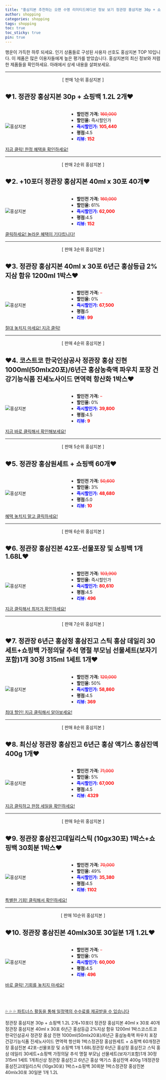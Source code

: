 ```yaml
---
title: "홍삼지본 추천하는 오랜 수명 리미티드에디션 정보 보기 정관장 홍삼지본 30p + 쇼핑백"
author: shopping
categories: shopping
tags: shopping
toc: true
toc_sticky: true
pin: true
---
```

행운이 가득한 하루 되세요. 인기 상품들로 구성된 사용자 선호도 홍삼지본 TOP 10입니다. 이 제품은 많은 이용자들에게 높은 평가를 받았습니다. 홍삼지본의 최신 정보와 저렴한 제품들을 확인하세요. 아래에서 상세 내용을 살펴보세요.

---
<p class="toplist" style="margin: 0 auto; display: block; width: fit-content;">[ 판매 1순위 홍삼지본 ]</p>

<h2><strong>❤️1. 정관장 홍삼지본 30p + 쇼핑백 1.2L 2개❤️</strong></h2>

<div style="display: flex; align-items: center;">
    <div style="flex: 0.4;">
        <img src="https://thumbnail9.coupangcdn.com/thumbnails/remote/230x230ex/image/retail/images/2023/04/21/16/7/20ef02fd-3cf4-448a-bf14-10273f0bd2a1.jpg" alt="홍삼지본" style="max-width: 100%;">
    </div>
    <div style="flex: 0.6; margin-left: 10px;">
        <ul>
            <li><strong>할인전 가격:</strong> <del style="color: red;">160,000</del></li>
            <li><strong>할인율:</strong> 즉시할인가</li>
            <li><span style='color:blue'><strong>즉시할인가:</strong></span> <span style='color:red'><strong>105,440</strong></span></li>
            <li><strong>평점:</strong>4.5</li>
            <li><span style='color:blue'><strong>리뷰:</strong></span> <span style='color:red'><strong>152</strong></span></li>
        </ul>
    </div>
</div>
<div class="center">
    <a href="https://selin100587.github.io?lptag=AF9450613&subid=githubio&pageKey=7284772346&traceid=V0-153&itemId=18606101668&vendorItemId=85742007074" class="myButton">
        지금 클릭! 한정 혜택을 확인하세요!
    </a>
</div>


---
<p class="toplist" style="margin: 0 auto; display: block; width: fit-content;">[ 판매 2순위 홍삼지본 ]</p>

<h2><strong>❤️2. +10포더 정관장 홍삼지본 40ml x 30포 40개❤️</strong></h2>

<div style="display: flex; align-items: center;">
    <div style="flex: 0.4;">
        <img src="https://thumbnail9.coupangcdn.com/thumbnails/remote/230x230ex/image/vendor_inventory/5511/602a14d21067a7ac45db049fe7bb251f5125f84b7a0ebeff176a8598da69.jpg" alt="홍삼지본" style="max-width: 100%;">
    </div>
    <div style="flex: 0.6; margin-left: 10px;">
        <ul>
            <li><strong>할인전 가격:</strong> <del style="color: red;">160,000</del></li>
            <li><strong>할인율:</strong> 61%</li>
            <li><span style='color:blue'><strong>즉시할인가:</strong></span> <span style='color:red'><strong>62,000</strong></span></li>
            <li><strong>평점:</strong>4.5</li>
            <li><span style='color:blue'><strong>리뷰:</strong></span> <span style='color:red'><strong>152</strong></span></li>
        </ul>
    </div>
</div>
<div class="center">
    <a href="https://selin100587.github.io?lptag=AF9450613&subid=githubio&pageKey=7284772346&traceid=V0-153&itemId=23638904501&vendorItemId=90664342640" class="myButton">
        클릭하세요! 놀라운 혜택이 기다립니다!
    </a>
</div>


---
<p class="toplist" style="margin: 0 auto; display: block; width: fit-content;">[ 판매 3순위 홍삼지본 ]</p>

<h2><strong>❤️3. 정관장 홍삼지본 40ml x 30포 6년근 홍삼등급 2%지삼 함유 1200ml 1박스❤️</strong></h2>

<div style="display: flex; align-items: center;">
    <div style="flex: 0.4;">
        <img src="https://thumbnail7.coupangcdn.com/thumbnails/remote/230x230ex/image/vendor_inventory/17a9/bed4866fe0cbdaf17d90fce6936dc17ee402a253bde7256edf22976a0a8b.jpeg" alt="홍삼지본" style="max-width: 100%;">
    </div>
    <div style="flex: 0.6; margin-left: 10px;">
        <ul>
            <li><strong>할인전 가격:</strong> <del style="color: red;">-</del></li>
            <li><strong>할인율:</strong> 0%</li>
            <li><span style='color:blue'><strong>즉시할인가:</strong></span> <span style='color:red'><strong>67,500</strong></span></li>
            <li><strong>평점:</strong>5</li>
            <li><span style='color:blue'><strong>리뷰:</strong></span> <span style='color:red'><strong>99</strong></span></li>
        </ul>
    </div>
</div>
<div class="center">
    <a href="https://selin100587.github.io?lptag=AF9450613&subid=githubio&pageKey=8203701116&traceid=V0-153&itemId=21466588344&vendorItemId=88520973155" class="myButton">
        절대 놓치지 마세요! 지금 클릭!
    </a>
</div>


---
<p class="toplist" style="margin: 0 auto; display: block; width: fit-content;">[ 판매 4순위 홍삼지본 ]</p>

<h2><strong>❤️4. 코스트코 한국인삼공사 정관장 홍삼 진현 1000ml(50mlx20포)/6년근 홍삼농축액 파우치 포장 건강기능식품 진세노사이드 면역력 항산화 1박스❤️</strong></h2>

<div style="display: flex; align-items: center;">
    <div style="flex: 0.4;">
        <img src="https://thumbnail8.coupangcdn.com/thumbnails/remote/230x230ex/image/vendor_inventory/607e/dfbe70f4b7842ffd26d66a7062463b0c019c927ad10b1be83151e178f66d.jpg" alt="홍삼지본" style="max-width: 100%;">
    </div>
    <div style="flex: 0.6; margin-left: 10px;">
        <ul>
            <li><strong>할인전 가격:</strong> <del style="color: red;">-</del></li>
            <li><strong>할인율:</strong> 0%</li>
            <li><span style='color:blue'><strong>즉시할인가:</strong></span> <span style='color:red'><strong>39,800</strong></span></li>
            <li><strong>평점:</strong>4.5</li>
            <li><span style='color:blue'><strong>리뷰:</strong></span> <span style='color:red'><strong>9</strong></span></li>
        </ul>
    </div>
</div>
<div class="center">
    <a href="https://selin100587.github.io?lptag=AF9450613&subid=githubio&pageKey=8203575167&traceid=V0-153&itemId=14200584194&vendorItemId=81446217167" class="myButton">
        지금 바로 클릭해서 확인해보세요!
    </a>
</div>


---
<p class="toplist" style="margin: 0 auto; display: block; width: fit-content;">[ 판매 5순위 홍삼지본 ]</p>

<h2><strong>❤️5. 정관장 홍삼원세트 + 쇼핑백 60개❤️</strong></h2>

<div style="display: flex; align-items: center;">
    <div style="flex: 0.4;">
        <img src="https://thumbnail9.coupangcdn.com/thumbnails/remote/230x230ex/image/vendor_inventory/17df/4cfbdad1107ccefecfb9983554b7687fdd833e3adc2f5b06dac0739688f0.JPG" alt="홍삼지본" style="max-width: 100%;">
    </div>
    <div style="flex: 0.6; margin-left: 10px;">
        <ul>
            <li><strong>할인전 가격:</strong> <del style="color: red;">50,600</del></li>
            <li><strong>할인율:</strong> 3%</li>
            <li><span style='color:blue'><strong>즉시할인가:</strong></span> <span style='color:red'><strong>48,680</strong></span></li>
            <li><strong>평점:</strong>5.0</li>
            <li><span style='color:blue'><strong>리뷰:</strong></span> <span style='color:red'><strong>10</strong></span></li>
        </ul>
    </div>
</div>
<div class="center">
    <a href="https://selin100587.github.io?lptag=AF9450613&subid=githubio&pageKey=7387468982&traceid=V0-153&itemId=23419380327&vendorItemId=90789502948" class="myButton">
        혜택 놓치지 말고 클릭하세요!
    </a>
</div>


---
<p class="toplist" style="margin: 0 auto; display: block; width: fit-content;">[ 판매 6순위 홍삼지본 ]</p>

<h2><strong>❤️6. 정관장 홍삼진본 42포-선물포장 및 쇼핑백 1개 1.68L❤️</strong></h2>

<div style="display: flex; align-items: center;">
    <div style="flex: 0.4;">
        <img src="https://thumbnail8.coupangcdn.com/thumbnails/remote/230x230ex/image/vendor_inventory/940b/188f72cb5d922c9a926116edf2e71b0d209afc7bd0d62f08883d1e9968c2.jpg" alt="홍삼지본" style="max-width: 100%;">
    </div>
    <div style="flex: 0.6; margin-left: 10px;">
        <ul>
            <li><strong>할인전 가격:</strong> <del style="color: red;">103,900</del></li>
            <li><strong>할인율:</strong> 즉시할인가</li>
            <li><span style='color:blue'><strong>즉시할인가:</strong></span> <span style='color:red'><strong>80,610</strong></span></li>
            <li><strong>평점:</strong>4.5</li>
            <li><span style='color:blue'><strong>리뷰:</strong></span> <span style='color:red'><strong>496</strong></span></li>
        </ul>
    </div>
</div>
<div class="center">
    <a href="https://selin100587.github.io?lptag=AF9450613&subid=githubio&pageKey=7536370526&traceid=V0-153&itemId=13952348249&vendorItemId=84202907578" class="myButton">
        지금 클릭해서 최저가 확인하세요!
    </a>
</div>


---
<p class="toplist" style="margin: 0 auto; display: block; width: fit-content;">[ 판매 7순위 홍삼지본 ]</p>

<h2><strong>❤️7. 정관장 6년근 홍삼정 홍삼진고 스틱 홍삼 데일리 30세트+쇼핑백 가정의달 추석 명절 부모님 선물세트(보자기포함)1개 30정 315ml 1세트 1개❤️</strong></h2>

<div style="display: flex; align-items: center;">
    <div style="flex: 0.4;">
        <img src="https://thumbnail10.coupangcdn.com/thumbnails/remote/230x230ex/image/vendor_inventory/f40f/9a43439e6b62e07991283928278dd5cbb97ac9de72f2ac037484f40fd889.jpg" alt="홍삼지본" style="max-width: 100%;">
    </div>
    <div style="flex: 0.6; margin-left: 10px;">
        <ul>
            <li><strong>할인전 가격:</strong> <del style="color: red;">120,000</del></li>
            <li><strong>할인율:</strong> 50%</li>
            <li><span style='color:blue'><strong>즉시할인가:</strong></span> <span style='color:red'><strong>58,860</strong></span></li>
            <li><strong>평점:</strong>4.5</li>
            <li><span style='color:blue'><strong>리뷰:</strong></span> <span style='color:red'><strong>369</strong></span></li>
        </ul>
    </div>
</div>
<div class="center">
    <a href="https://selin100587.github.io?lptag=AF9450613&subid=githubio&pageKey=7599517474&traceid=V0-153&itemId=23402454768&vendorItemId=86361591634" class="myButton">
        최대 할인! 지금 클릭해서 알아보세요!
    </a>
</div>


---
<p class="toplist" style="margin: 0 auto; display: block; width: fit-content;">[ 판매 8순위 홍삼지본 ]</p>

<h2><strong>❤️8. 최신상 정관장 홍삼진고 6년근 홍삼 액기스 홍삼진액 400g 1개❤️</strong></h2>

<div style="display: flex; align-items: center;">
    <div style="flex: 0.4;">
        <img src="https://thumbnail6.coupangcdn.com/thumbnails/remote/230x230ex/image/vendor_inventory/e8fb/d710084183c6db0f761b31f25c9eed945b16facd9824caad3e35319af225.jpg" alt="홍삼지본" style="max-width: 100%;">
    </div>
    <div style="flex: 0.6; margin-left: 10px;">
        <ul>
            <li><strong>할인전 가격:</strong> <del style="color: red;">71,000</del></li>
            <li><strong>할인율:</strong> 5%</li>
            <li><span style='color:blue'><strong>즉시할인가:</strong></span> <span style='color:red'><strong>67,000</strong></span></li>
            <li><strong>평점:</strong>4.5</li>
            <li><span style='color:blue'><strong>리뷰:</strong></span> <span style='color:red'><strong>4329</strong></span></li>
        </ul>
    </div>
</div>
<div class="center">
    <a href="https://selin100587.github.io?lptag=AF9450613&subid=githubio&pageKey=7518770362&traceid=V0-153&itemId=17584821480&vendorItemId=84751371577" class="myButton">
        지금 클릭하고 한정 세일을 확인하세요!
    </a>
</div>


---
<p class="toplist" style="margin: 0 auto; display: block; width: fit-content;">[ 판매 9순위 홍삼지본 ]</p>

<h2><strong>❤️9. 정관장 홍삼진고데일리스틱 (10gx30포) 1박스+쇼핑백 30회분 1박스❤️</strong></h2>

<div style="display: flex; align-items: center;">
    <div style="flex: 0.4;">
        <img src="https://thumbnail10.coupangcdn.com/thumbnails/remote/230x230ex/image/vendor_inventory/1961/3cdffac15c4d549a217f77b11d910a9705101ecba86e027f885f4cc14926.jpg" alt="홍삼지본" style="max-width: 100%;">
    </div>
    <div style="flex: 0.6; margin-left: 10px;">
        <ul>
            <li><strong>할인전 가격:</strong> <del style="color: red;">70,000</del></li>
            <li><strong>할인율:</strong> 49%</li>
            <li><span style='color:blue'><strong>즉시할인가:</strong></span> <span style='color:red'><strong>35,380</strong></span></li>
            <li><strong>평점:</strong>4.5</li>
            <li><span style='color:blue'><strong>리뷰:</strong></span> <span style='color:red'><strong>1102</strong></span></li>
        </ul>
    </div>
</div>
<div class="center">
    <a href="https://selin100587.github.io?lptag=AF9450613&subid=githubio&pageKey=8203684751&traceid=V0-153&itemId=14744177336&vendorItemId=89531219084" class="myButton">
        특별한 기회! 클릭해서 확인하세요!
    </a>
</div>


---
<p class="toplist" style="margin: 0 auto; display: block; width: fit-content;">[ 판매 10순위 홍삼지본 ]</p>

<h2><strong>❤️10. 정관장 홍삼진본 40mlx30포 30일분 1개 1.2L❤️</strong></h2>

<div style="display: flex; align-items: center;">
    <div style="flex: 0.4;">
        <img src="https://thumbnail8.coupangcdn.com/thumbnails/remote/230x230ex/image/vendor_inventory/bfcc/87c2c2b678f5cea519ebece2ec9b3b0899b853aeaf28150b34324988049a.png" alt="홍삼지본" style="max-width: 100%;">
    </div>
    <div style="flex: 0.6; margin-left: 10px;">
        <ul>
            <li><strong>할인전 가격:</strong> <del style="color: red;">-</del></li>
            <li><strong>할인율:</strong> 0%</li>
            <li><span style='color:blue'><strong>즉시할인가:</strong></span> <span style='color:red'><strong>60,000</strong></span></li>
            <li><strong>평점:</strong>4.5</li>
            <li><span style='color:blue'><strong>리뷰:</strong></span> <span style='color:red'><strong>496</strong></span></li>
        </ul>
    </div>
</div>
<div class="center">
    <a href="https://selin100587.github.io?lptag=AF9450613&subid=githubio&pageKey=7536370526&traceid=V0-153&itemId=17436453408&vendorItemId=86951939057" class="myButton">
        바로 클릭! 기회를 놓치지 마세요!
    </a>
</div>

<br><br><br>[💦 💦 💦 파트너스 활동을 통해 일정액의 수수료를 제공받을 수 있습니다](https://link.coupang.com/a/bcpT2c)<br><br>정관장 홍삼지본 30p + 쇼핑백 1.2L 2개+10포더 정관장 홍삼지본 40ml x 30포 40개정관장 홍삼지본 40ml x 30포 6년근 홍삼등급 2%지삼 함유 1200ml 1박스코스트코 한국인삼공사 정관장 홍삼 진현 1000ml(50mlx20포)/6년근 홍삼농축액 파우치 포장 건강기능식품 진세노사이드 면역력 항산화 1박스정관장 홍삼원세트 + 쇼핑백 60개정관장 홍삼진본 42포-선물포장 및 쇼핑백 1개 1.68L정관장 6년근 홍삼정 홍삼진고 스틱 홍삼 데일리 30세트+쇼핑백 가정의달 추석 명절 부모님 선물세트(보자기포함)1개 30정 315ml 1세트 1개최신상 정관장 홍삼진고 6년근 홍삼 액기스 홍삼진액 400g 1개정관장 홍삼진고데일리스틱 (10gx30포) 1박스+쇼핑백 30회분 1박스정관장 홍삼진본 40mlx30포 30일분 1개 1.2L